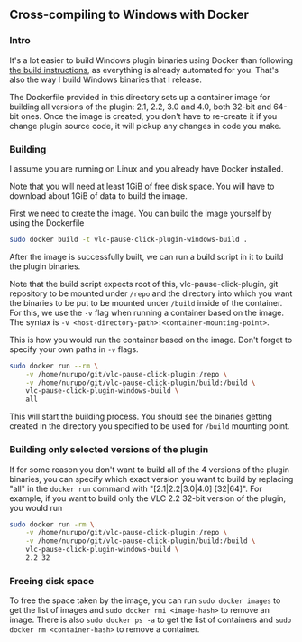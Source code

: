 ## Cross-compiling to Windows with Docker

### Intro

It's a lot easier to build Windows plugin binaries using Docker than following [the build instructions](../BUILD.md), as everything is already automated for you.
That's also the way I build Windows binaries that I release.

The Dockerfile provided in this directory sets up a container image for building all versions of the plugin: 2.1, 2.2, 3.0 and 4.0, both 32-bit and 64-bit ones.
Once the image is created, you don't have to re-create it if you change plugin source code, it will pickup any changes in code you make.

### Building

I assume you are running on Linux and you already have Docker installed.

Note that you will need at least 1GiB of free disk space.
You will have to download about 1GiB of data to build the image.

First we need to create the image.
You can build the image yourself by using the Dockerfile

```bash
sudo docker build -t vlc-pause-click-plugin-windows-build .
```

After the image is successfully built, we can run a build script in it to build the plugin binaries.

Note that the build script expects root of this, vlc-pause-click-plugin, git repository to be mounted under `/repo` and the directory into which you want the binaries to be put to be mounted under `/build` inside of the container.
For this, we use the `-v` flag when running a container based on the image.
The syntax is `-v <host-directory-path>:<container-mounting-point>`.

This is how you would run the container based on the image.
Don't forget to specify your own paths in `-v` flags.

```bash
sudo docker run --rm \
    -v /home/nurupo/git/vlc-pause-click-plugin:/repo \
    -v /home/nurupo/git/vlc-pause-click-plugin/build:/build \
    vlc-pause-click-plugin-windows-build \
    all
```

This will start the building process.
You should see the binaries getting created in the directory you specified to be used for `/build` mounting point.

### Building only selected versions of the plugin

If for some reason you don't want to build all of the 4 versions of the plugin binaries, you can specify which exact version you want to build by replacing "all" in the `docker run` command with "[2.1|2.2|3.0|4.0] [32|64]".
For example, if you want to build only the VLC 2.2 32-bit version of the plugin, you would run

```bash
sudo docker run -rm \
    -v /home/nurupo/git/vlc-pause-click-plugin:/repo \
    -v /home/nurupo/git/vlc-pause-click-plugin/build:/build \
    vlc-pause-click-plugin-windows-build \
    2.2 32
```

### Freeing disk space

To free the space taken by the image, you can run `sudo docker images` to get the list of images and `sudo docker rmi <image-hash>` to remove an image.
There is also `sudo docker ps -a` to get the list of containers and `sudo docker rm <container-hash>` to remove a container.
